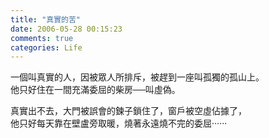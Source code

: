 ```yaml
---
title: "真實的苦"
date: 2006-05-28 00:15:23
comments: true
categories: Life
---
```

<p>一個叫真實的人，因被眾人所排斥，被趕到一座叫孤獨的孤山上。<br />他只好住在一間充滿委屈的柴房──叫虛偽。 </p><p>真實出不去，大門被誤會的鍊子鎖住了，窗戶被空虛佔據了，<br />他只好每天靠在壁盧旁取暖，燒著永遠燒不完的委屈‧‧‧‧‧‧</p>
